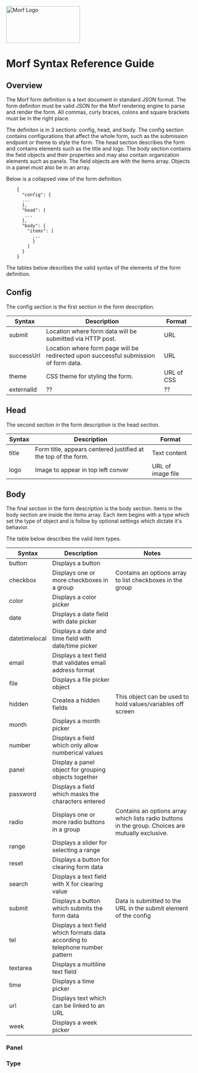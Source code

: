 <img src="https://uploads-ssl.webflow.com/61e714dee6e03a006b829c3a/621cf6cde8ae4f61b08896b4_MORF%20Logo.svg" width="200" height="100" alt="Morf Logo">

# Morf Syntax Reference Guide

## Overview
The Morf form definition is a text document in standard JSON format. The form definiton must be valid JSON for the Morf rendering engine to parse and render the form.  All commas, curly braces, colons and square brackets must be in the right place. 


The definiton is in 3 sections: config, head, and body.
The config section contains configurations that affect the whole form, such as the submission endpoint or theme to style the form. The head section describes the form and contains elements such as the title and logo. The body section contains the field objects and their properties and may also contain organization elements such as panels.  The field objects are with the items array.  Objects in a panel must also be in an array. 

Below is a collapsed view of the form definition.

        {
          "config": {
          ...
          },
          "head": {
           ...
          },
          "body": {
            "items": [
              ...
              }
            ]
          }
        }

The tables below describes the valid syntax of the elements of the form definition.

## Config

The config section is the first section in the form description.

| Syntax      | Description | Format |
| ----------- | ----------- | -------- |
| submit     | Location where form data will be submitted via HTTP post.   |   URL       |
| successUrl   | Location where form page will be redirected upon successful submission of form data.        |    URL      |
| theme  | CSS theme for styling the form.        |     URL of CSS    |
|   externalId     | ??        |   ??   |      


## Head

The second section in the form description is the head section.

| Syntax      | Description | Format |
| ----------- | ----------- | -------- |
| title     | Form title, appears centered justified at the top of the form.  |  Text content       |
| logo   | Image to appear in top left conver       |    URL of image file     |


## Body

The final section in the form description is the body section.  Items in the body section are inside the items array.  Each item begins with a type which set the type of object and is follow by optional settings which dictate it's behavior.  

The table below describes the valid item types.

  | Syntax      | Description | Notes |
| ----------- | ----------- | -------- |
| button      | Displays a button  |    |
| checkbox      | Displays one or more checkboxes in a group | Contains an options array to list checkboxes in the group   |
| color      | Displays a color picker  |    |
| date      | Displays a date field with date picker  |    |
| datetimelocal      | Displays a date and time field with date/time picker  |    |
| email      | Displays a text field that validates email address format  |    |
| file      | Displays a file picker object  |    |
| hidden      | Createa a hidden fields  | This object can be used to hold values/variables off screen   |
| month      | Displays a month picker  |    |
| number      | Displays a field which only allow numberical values  |    |
| panel      | Display a panel object for grouping objects together   |    |
| password      | Displays a field which masks the characters entered  |    |
| radio      | Displays one or more radio buttons in a group |  Contains an options array which lists radio buttons in the group. Choices are mutually exclusive.  |
| range      | Displays a slider for selecting a range  |    |
| reset      | Displays a button for clearing form data  |    |
| search      | Displays a text field with X for clearing value  |    |
| submit      | Displays a button which submits the form data  |  Data is submitted to the URL in the submit element of the config  |
| tel      |  Displays a text field which formats data according to telephone number pattern |    |
| textarea      | Displays a multiline text field  |    |
|  time     |  Displays a time picker |    |
|  url     | Displays text which can be linked to an URL  |    |
|  week     | Displays a week picker  |    |


### Panel

### Type
